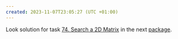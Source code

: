 ```yaml
---
created: 2023-11-07T23:05:27 (UTC +01:00)
---
```

Look solution for task [74. Search a 2D Matrix](https://leetcode.com/problems/search-a-2d-matrix/description/?envType=study-plan-v2&envId=top-interview-150) in the next
[package](../../../../../LeetCode/LeetCode_75_Level_2/Day_8_Binary_Search/Medium/Search_a_2D_Matrix/Solution.java).